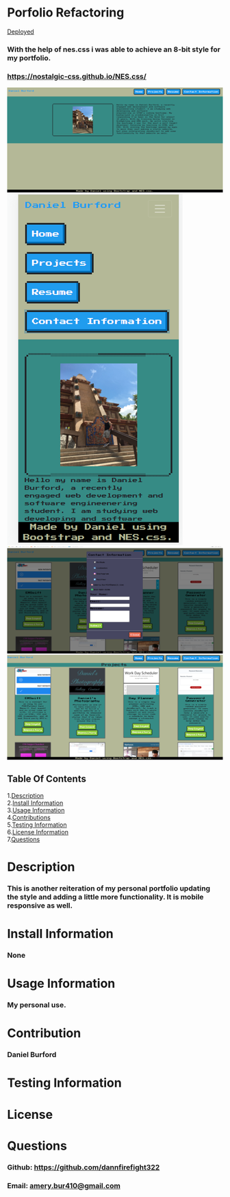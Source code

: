 # Porfolio Refactoring
[Deployed](https://dannfirefight322.github.io/my2ndPortfolio/)
### With the help of nes.css i was able to achieve an 8-bit style for my portfolio.
### https://nostalgic-css.github.io/NES.css/
![homescreen](./assets/images/homescreen.png)
![mobile](./assets/images/mobile.png)
![modal](./assets/images/modal.png)
![projects](./assets/images/projects.png)
  ## Table Of  Contents
  1.[Description](#desc)</br>
  2.[Install Information](#install)</br>
  3.[Usage Information](#use)</br>
  4.[Contributions](#cont)</br>
  5.[Testing Information](#test)</br>
  6.[License Information](#lic)</br>
  7.[Questions](#ques)</br> 
  # <span id="desc"></span>
  # Description
  ### This is another reiteration of my personal portfolio updating the style and adding a little more functionality. It is mobile responsive as well.
  # <span id="install"></span>
  # Install Information
  ### None
  # <span id="use"></span>
  # Usage Information
  ### My personal use.
  # <span id="cont"></span>
  # Contribution
  ### Daniel Burford
  # <span id="test"></span>
  # Testing Information
  ### 
  # <span id="lic"></span>
  # License
  ### 
  # <span id="ques"></span>
  # Questions
  ### Github: https://github.com/dannfirefight322 
  ### Email: amery.bur410@gmail.com
  
  